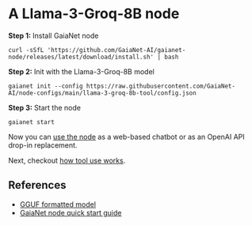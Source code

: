 # A Llama-3-Groq-8B node

**Step 1:** Install GaiaNet node

```
curl -sSfL 'https://github.com/GaiaNet-AI/gaianet-node/releases/latest/download/install.sh' | bash
```

**Step 2:** Init with the Llama-3-Groq-8B model

```
gaianet init --config https://raw.githubusercontent.com/GaiaNet-AI/node-configs/main/llama-3-groq-8b-tool/config.json
```

**Step 3:** Start the node

```
gaianet start
```

Now you can [use the node](https://docs.gaianet.ai/user-guide/mynode) as a web-based chatbot or as an OpenAI API drop-in replacement.

Next, checkout [how tool use works](https://llamaedge.com/docs/user-guide/tool-call).

## References

* [GGUF formatted model](https://huggingface.co/gaianet/Llama-3-Groq-8B-Tool-Use-GGUF)
* [GaiaNet node quick start guide](https://docs.gaianet.ai/node-guide/quick-start)
